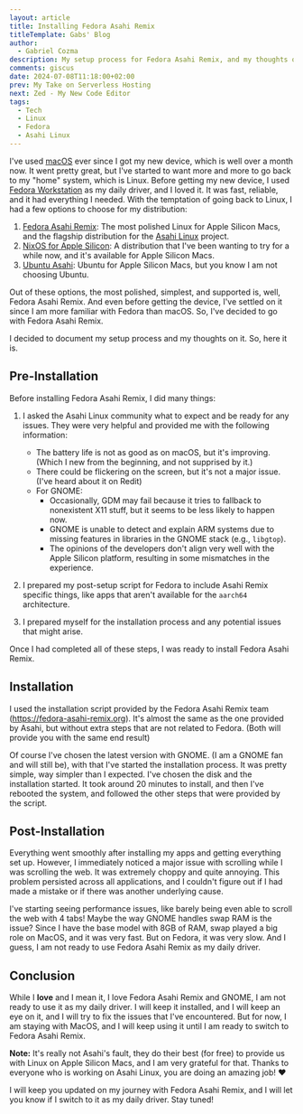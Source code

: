 ```yaml
---
layout: article
title: Installing Fedora Asahi Remix
titleTemplate: Gabs' Blog
author:
  - Gabriel Cozma
description: My setup process for Fedora Asahi Remix, and my thoughts on it.
comments: giscus
date: 2024-07-08T11:18:00+02:00
prev: My Take on Serverless Hosting
next: Zed - My New Code Editor
tags:
  - Tech
  - Linux
  - Fedora
  - Asahi Linux
---
```


I've used [macOS](./macos-for-web-development.md) ever since I got my new device, which is well over a month now. It went pretty great, but I've started to want more and more to go back to my "home" system, which is Linux. Before getting my new device, I used [Fedora Workstation](https://fedoraproject.org/workstation/) as my daily driver, and I loved it. It was fast, reliable, and it had everything I needed. With the temptation of going back to Linux, I had a few options to choose for my distribution:

1. [Fedora Asahi Remix](https://asahilinux.org/fedora/): The most polished Linux for Apple Silicon Macs, and the flagship distribution for the [Asahi Linux](https://asahilinux.org/) project.
2. [NixOS for Apple Silicon](https://github.com/tpwrules/nixos-apple-silicon): A distribution that I've been wanting to try for a while now, and it's available for Apple Silicon Macs.
3. [Ubuntu Asahi](https://ubuntuasahi.org/): Ubuntu for Apple Silicon Macs, but you know I am not choosing Ubuntu.

Out of these options, the most polished, simplest, and supported is, well, Fedora Asahi Remix. And even before getting the device, I've settled on it since I am more familiar with Fedora than macOS. So, I've decided to go with Fedora Asahi Remix.

I decided to document my setup process and my thoughts on it. So, here it is.

## Pre-Installation

Before installing Fedora Asahi Remix, I did many things:

1. I asked the Asahi Linux community what to expect and be ready for any issues. They were very helpful and provided me with the following information:

   - The battery life is not as good as on macOS, but it's improving. (Which I new from the beginning, and not supprised by it.)
   - There could be flickering on the screen, but it's not a major issue. (I've heard about it on Redit)
   - For GNOME:
     - Occasionally, GDM may fail because it tries to fallback to nonexistent X11 stuff, but it seems to be less likely to happen now.
     - GNOME is unable to detect and explain ARM systems due to missing features in libraries in the GNOME stack (e.g., `libgtop`).
     - The opinions of the developers don't align very well with the Apple Silicon platform, resulting in some mismatches in the experience.

2. I prepared my post-setup script for Fedora to include Asahi Remix specific things, like apps that aren't available for the `aarch64` architecture.
3. I prepared myself for the installation process and any potential issues that might arise.

Once I had completed all of these steps, I was ready to install Fedora Asahi Remix.

## Installation

I used the installation script provided by the Fedora Asahi Remix team (<https://fedora-asahi-remix.org>). It's almost the same as the one provided by Asahi, but without extra steps that are not related to Fedora. (Both will provide you with the same end result)

Of course I've chosen the latest version with GNOME. (I am a GNOME fan and will still be), with that I've started the installation process. It was pretty simple, way simpler than I expected. I've chosen the disk and the installation started. It took around 20 minutes to install, and then I've rebooted the system, and followed the other steps that were provided by the script.

## Post-Installation

Everything went smoothly after installing my apps and getting everything set up. However, I immediately noticed a major issue with scrolling while I was scrolling the web. It was extremely choppy and quite annoying. This problem persisted across all applications, and I couldn't figure out if I had made a mistake or if there was another underlying cause.

I've starting seeing performance issues, like barely being even able to scroll the web with 4 tabs! Maybe the way GNOME handles swap RAM is the issue? Since I have the base model with 8GB of RAM, swap played a big role on MacOS, and it was very fast. But on Fedora, it was very slow. And I guess, I am not ready to use Fedora Asahi Remix as my daily driver.

## Conclusion

While I **love** and I mean it, I love Fedora Asahi Remix and GNOME, I am not ready to use it as my daily driver. I will keep it installed, and I will keep an eye on it, and I will try to fix the issues that I've encountered. But for now, I am staying with MacOS, and I will keep using it until I am ready to switch to Fedora Asahi Remix.

**Note:** It's really not Asahi's fault, they do their best (for free) to provide us with Linux on Apple Silicon Macs, and I am very grateful for that. Thanks to everyone who is working on Asahi Linux, you are doing an amazing job! :heart:

I will keep you updated on my journey with Fedora Asahi Remix, and I will let you know if I switch to it as my daily driver. Stay tuned!
